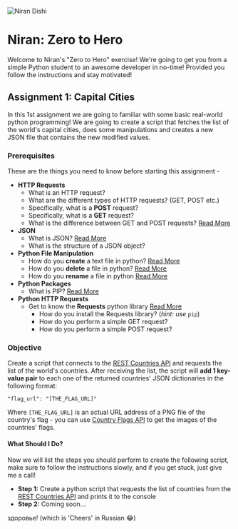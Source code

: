 ![Niran Dishi](https://i.ibb.co/ZhSjWkk/niran-header.png)

# Niran: Zero to Hero

Welcome to Niran's "Zero to Hero" exercise! We're going to get you from a simple Python student to an awesome developer in no-time! Provided you follow the instructions and stay motivated!

## Assignment 1: Capital Cities

In this 1st assignment we are going to familiar with some basic real-world python programming! We are going to create a script that fetches the list of the world's capital cities, does some manipulations and creates a new JSON file that contains the new modified values.

### Prerequisites

These are the things you need to know before starting this assignment -

  * **HTTP Requests**
    * What is an HTTP request?
    * What are the different types of HTTP requests? (GET, POST etc.)
    * Specifically, what is a **POST** request?
    * Specifically, what is a **GET** request?
    * What is the difference between GET and POST requests? [Read More](https://www.w3schools.com/tags/ref_httpmethods.asp)
  * **JSON**
    * What is JSON? [Read More](https://www.w3schools.com/js/js_json_intro.asp)
    * What is the structure of a JSON object?
  * **Python File Manipulation**
    * How do you **create** a text file in python? [Read More](https://stackoverflow.com/questions/48959098/how-to-create-a-new-text-file-using-python)
    * How do you **delete** a file in python? [Read More](https://stackoverflow.com/questions/6996603/delete-a-file-or-folder)
    * How do you **rename** a file in python [Read More](https://stackoverflow.com/questions/2491222/how-to-rename-a-file-using-python)
  * **Python Packages**
    * What is PIP? [Read More](https://www.w3schools.com/python/python_pip.asp)
  * **Python HTTP Requests**
    * Get to know the **Requests** python library [Read More](http://docs.python-requests.org/en/master/)
      * How do you install the Requests library? (*hint: use* `pip`)
      * How do you perform a simple GET request?
      * How do you perform a simple POST request?

### Objective

Create a script that connects to the [REST Countries API](https://restcountries.eu/) and requests the list of the world's countries. After receiving the list, the script will **add 1 key-value pair** to each one of the returned countries' JSON dictionaries in the following format:

    "flag_url": "[THE_FLAG_URL]"

Where `[THE_FLAG_URL]` is an actual URL address of a PNG file of the country's flag - you can use [Country Flags API](https://countryflags.io/) to get the images of the countries' flags.

#### What Should I Do?

Now we will list the steps you should perform to create the following script, make sure to follow the instructions slowly, and if you get stuck, just give me a call!

  * **Step 1:** Create a python script that requests the list of countries from the [REST Countries API](https://restcountries.eu/) and prints it to the console
  * **Step 2:** Coming soon...

здоровье! (which is 'Cheers' in Russian 😂)